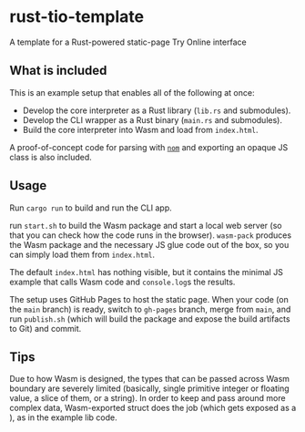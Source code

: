 # rust-tio-template

A template for a Rust-powered static-page Try Online interface

## What is included

This is an example setup that enables all of the following at once:

* Develop the core interpreter as a Rust library (`lib.rs` and submodules).
* Develop the CLI wrapper as a Rust binary (`main.rs` and submodules).
* Build the core interpreter into Wasm and load from `index.html`.

A proof-of-concept code for parsing with [`nom`](https://docs.rs/nom/6.1.2/nom/) and exporting an opaque JS class is also included.

## Usage

Run `cargo run` to build and run the CLI app.

run `start.sh` to build the Wasm package and start a local web server (so that you can check how the code runs in the browser).
`wasm-pack` produces the Wasm package and the necessary JS glue code out of the box, so you can simply load them from `index.html`.

The default `index.html` has nothing visible, but it contains the minimal JS example that calls Wasm code and `console.log`s the results.

The setup uses GitHub Pages to host the static page. When your code (on the `main` branch) is ready, switch to `gh-pages` branch,
merge from `main`, and run `publish.sh` (which will build the package and expose the build artifacts to Git) and commit.

## Tips

Due to how Wasm is designed, the types that can be passed across Wasm boundary are severely limited
(basically, single primitive integer or floating value, a slice of them, or a string).
In order to keep and pass around more complex data, Wasm-exported struct does the job (which gets exposed as a ), as in the example lib code.